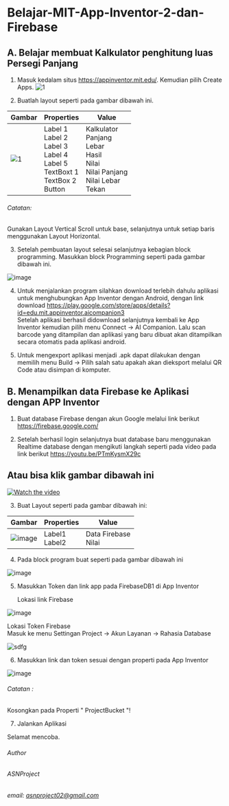 # Belajar-MIT-App-Inventor-2-dan-Firebase

## A. Belajar membuat Kalkulator penghitung luas Persegi Panjang 

1. Masuk kedalam situs https://appinventor.mit.edu/. Kemudian pilih Create Apps. 
![1](https://user-images.githubusercontent.com/49858542/90304641-171e6880-dee4-11ea-8afe-06d5e8a64b06.png)

2. Buatlah layout seperti pada gambar dibawah ini.

| Gambar                                                                                                      |  Properties |   Value        |
|-------------------------------------------------------------------------------------------------------------|-------------|----------------|
|  ![1](https://user-images.githubusercontent.com/49858542/90304864-41712580-dee6-11ea-96f1-d2f64b9e39cf.png) | Label 1<br />Label 2<br />Label 3<br />Label 4<br />Label 5<br />TextBoxt 1<br />TextBox 2<br/>Button | Kalkulator<br />Panjang<br />Lebar<br />Hasil<br />Nilai<br />Nilai Panjang<br />Nilai Lebar<br />Tekan     |

###### Catatan:<br />
Gunakan Layout Vertical Scroll untuk base, selanjutnya untuk setiap baris menggunakan Layout Horizontal.

3. Setelah pembuatan layout selesai selanjutnya kebagian block programming. Masukkan block Programming seperti pada gambar dibawah ini.

![image](https://user-images.githubusercontent.com/49858542/90305087-ee4ca200-dee8-11ea-885a-c7d618bb1912.png)

4. Untuk menjalankan program silahkan download terlebih dahulu aplikasi untuk menghubungkan App Inventor dengan Android, dengan link download https://play.google.com/store/apps/details?id=edu.mit.appinventor.aicompanion3<br />Setelah aplikasi berhasil didownload selanjutnya kembali ke App Inventor kemudian pilih menu Connect -> AI Companion. Lalu scan barcode yang ditampilan dan aplikasi yang baru dibuat akan ditampilkan secara otomatis pada aplikasi android.

5. Untuk mengexport aplikasi menjadi .apk dapat dilakukan dengan memilih menu Build -> Pilih salah satu apakah akan dieksport melalui QR Code atau disimpan di komputer.

## B. Menampilkan data Firebase ke Aplikasi dengan APP Inventor

1. Buat database Firebase dengan akun Google melalui link berikut https://firebase.google.com/

2. Setelah berhasil login selanjutnya buat database baru menggunakan Realtime database dengan mengikuti langkah seperti pada video pada link berikut https://youtu.be/PTmKysmX29c<br />
## Atau bisa klik gambar dibawah ini

[![Watch the video](https://cdn.shortpixel.ai/client/to_webp,q_glossy,ret_img,w_1314/https://www.initekno.com/wp-content/uploads/2019/04/firebase1.png)](https://youtu.be/PTmKysmX29c)

3. Buat Layout seperti pada gambar dibawah ini:

| Gambar                                                                                                      |  Properties |   Value        |
|-------------------------------------------------------------------------------------------------------------|-------------|----------------|
| ![image](https://user-images.githubusercontent.com/49858542/90311885-ff69d300-df29-11ea-971e-c805474d122a.png) | Label1<br />Label2<br /> | Data Firebase<br />Nilai|

4. Pada block program buat seperti pada gambar dibawah ini

![image](https://user-images.githubusercontent.com/49858542/90311966-bd8d5c80-df2a-11ea-90bf-990e78a7b8c6.png)

5. Masukkan Token dan link app pada FirebaseDB1 di App Inventor

   Lokasi link Firebase

![image](https://user-images.githubusercontent.com/49858542/90312012-368cb400-df2b-11ea-88f9-d1484a30ae83.png) 

   Lokasi Token Firebase<br />
   Masuk ke menu Settingan Project -> Akun Layanan -> Rahasia Database

![sdfg](https://user-images.githubusercontent.com/49858542/90312054-8cf9f280-df2b-11ea-96e4-4515ad7d35aa.png) 

6. Masukkan link dan token sesuai dengan properti pada App Inventor

![image](https://user-images.githubusercontent.com/49858542/90312139-37721580-df2c-11ea-9f11-55c8a2c8ae2e.png)

   ###### Catatan :<br />
   Kosongkan pada Properti " ProjectBucket "!

7. Jalankan Aplikasi 

Selamat mencoba.









###### Author

###### ASNProject<br />
###### email: asnproject02@gmail.com





